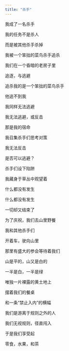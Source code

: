 ```yaml
---
title: "杀手"
---
```


我成了一名杀手

我的任务不是杀人

而是被其他杀手杀掉

我被一个笨拙的菜鸟杀手追杀

我们在一个昏暗的老房子里

追逐，与逃避

追杀我的是一个笨拙的菜鸟杀手

他追不到我

我同样无法逃避

我无法逃避，或反击

那是我的宿命

我召集杀手们思考对策

我无法反击

是否可以逃避？

杀手们设下陷阱

我藏身于草丛中观望着

什么都没有发生

什么都没有发生

一切却又结束了

为了庆祝，我们去山里野餐

我和其他杀手们

开着车，驶向山里

那里有盛大的参会等待着我们

山是平的，山又是白的

一半是白，一半是绿

唯独一片裸露的黄土地上

摆着我们的餐桌

和一条“禁止入内”的横幅

我们是游离于规则之外的人

我们无视规则，径直闯入

于是我们享受起

零食，水果，和茶